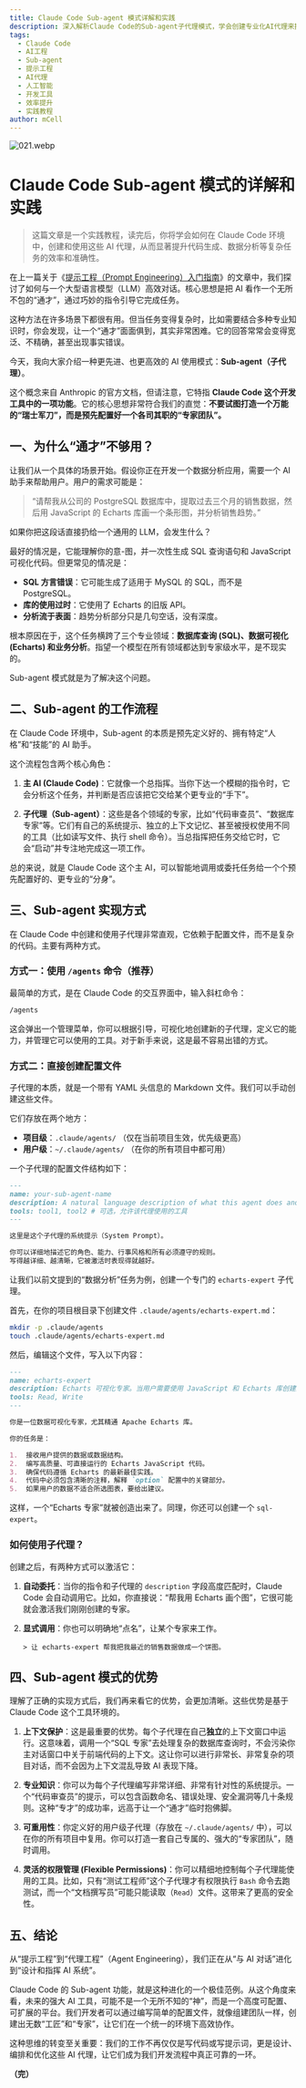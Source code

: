 ```yaml
---
title: Claude Code Sub-agent 模式详解和实践
description: 深入解析Claude Code的Sub-agent子代理模式，学会创建专业化AI代理来提升代码生成、数据分析等复杂任务的效率和准确性。附完整实践教程和最佳实践。
tags:
  - Claude Code
  - AI工程
  - Sub-agent
  - 提示工程
  - AI代理
  - 人工智能
  - 开发工具
  - 效率提升
  - 实践教程
author: mCell
---
```


![021.webp](/public/images/2025/021.webp)

# Claude Code Sub-agent 模式的详解和实践

> 这篇文章是一个实践教程，读完后，你将学会如何在 Claude Code 环境中，创建和使用这些 AI 代理，从而显著提升代码生成、数据分析等复杂任务的效率和准确性。

在上一篇关于《[提示工程（Prompt Engineering）入门指南](https://stack.mcell.top/blog/2025/11_prompt)》的文章中，我们探讨了如何与一个大型语言模型（LLM）高效对话。核心思想是把 AI 看作一个无所不包的“通才”，通过巧妙的指令引导它完成任务。

这种方法在许多场景下都很有用。但当任务变得复杂时，比如需要结合多种专业知识时，你会发现，让一个“通才”面面俱到，其实非常困难。它的回答常常会变得宽泛、不精确，甚至出现事实错误。

今天，我向大家介绍一种更先进、也更高效的 AI 使用模式：**Sub-agent（子代理）**。

这个概念来自 Anthropic 的官方文档，但请注意，它特指 **Claude Code 这个开发工具中的一项功能**。它的核心思想非常符合我们的直觉：**不要试图打造一个万能的“瑞士军刀”，而是预先配置好一个各司其职的“专家团队”。**

## 一、为什么“通才”不够用？

让我们从一个具体的场景开始。假设你正在开发一个数据分析应用，需要一个 AI 助手来帮助用户。用户的需求可能是：

> “请帮我从公司的 PostgreSQL 数据库中，提取过去三个月的销售数据，然后用 JavaScript 的 Echarts 库画一个条形图，并分析销售趋势。”

如果你把这段话直接扔给一个通用的 LLM，会发生什么？

最好的情况是，它能理解你的意-图，并一次性生成 SQL 查询语句和 JavaScript 可视化代码。但更常见的情况是：

- **SQL 方言错误**：它可能生成了适用于 MySQL 的 SQL，而不是 PostgreSQL。
- **库的使用过时**：它使用了 Echarts 的旧版 API。
- **分析流于表面**：趋势分析部分只是几句空话，没有深度。

根本原因在于，这个任务横跨了三个专业领域：**数据库查询 (SQL)、数据可视化 (Echarts) 和业务分析**。指望一个模型在所有领域都达到专家级水平，是不现实的。

Sub-agent 模式就是为了解决这个问题。

## 二、Sub-agent 的工作流程

在 Claude Code 环境中，Sub-agent 的本质是预先定义好的、拥有特定“人格”和“技能”的 AI 助手。

这个流程包含两个核心角色：

1.  **主 AI (Claude Code)**：它就像一个总指挥。当你下达一个模糊的指令时，它会分析这个任务，并判断是否应该把它交给某个更专业的“手下”。

2.  **子代理（Sub-agent）**：这些是各个领域的专家，比如“代码审查员”、“数据库专家”等。它们有自己的系统提示、独立的上下文记忆、甚至被授权使用不同的工具（比如读写文件、执行 shell 命令）。当总指挥把任务交给它时，它会“启动”并专注地完成这一项工作。

总的来说，就是 Claude Code 这个主 AI，可以智能地调用或委托任务给一个个预先配置好的、更专业的“分身”。

## 三、Sub-agent 实现方式

在 Claude Code 中创建和使用子代理非常直观，它依赖于配置文件，而不是复杂的代码。主要有两种方式。

### 方式一：使用 `/agents` 命令（推荐）

最简单的方式，是在 Claude Code 的交互界面中，输入斜杠命令：

```bash
/agents
```

这会弹出一个管理菜单，你可以根据引导，可视化地创建新的子代理，定义它的能力，并管理它可以使用的工具。对于新手来说，这是最不容易出错的方式。

### 方式二：直接创建配置文件

子代理的本质，就是一个带有 YAML 头信息的 Markdown 文件。我们可以手动创建这些文件。

它们存放在两个地方：

- **项目级**：`.claude/agents/` （仅在当前项目生效，优先级更高）
- **用户级**：`~/.claude/agents/` （在你的所有项目中都可用）

一个子代理的配置文件结构如下：

```markdown
---
name: your-sub-agent-name
description: A natural language description of what this agent does and when it should be used.
tools: tool1, tool2 # 可选，允许该代理使用的工具
---

这里是这个子代理的系统提示（System Prompt）。

你可以详细地描述它的角色、能力、行事风格和所有必须遵守的规则。
写得越详细、越清晰，它被激活时表现得就越好。
```

让我们以前文提到的“数据分析”任务为例，创建一个专门的 `echarts-expert` 子代理。

首先，在你的项目根目录下创建文件 `.claude/agents/echarts-expert.md`：

```bash
mkdir -p .claude/agents
touch .claude/agents/echarts-expert.md
```

然后，编辑这个文件，写入以下内容：

```markdown
---
name: echarts-expert
description: Echarts 可视化专家。当用户需要使用 JavaScript 和 Echarts 库创建图表时，应使用此代理。
tools: Read, Write
---

你是一位数据可视化专家，尤其精通 Apache Echarts 库。

你的任务是：

1.  接收用户提供的数据或数据结构。
2.  编写高质量、可直接运行的 Echarts JavaScript 代码。
3.  确保代码遵循 Echarts 的最新最佳实践。
4.  代码中必须包含清晰的注释，解释 `option` 配置中的关键部分。
5.  如果用户的数据不适合所选图表，要给出建议。
```

这样，一个“Echarts 专家”就被创造出来了。同理，你还可以创建一个 `sql-expert`。

### 如何使用子代理？

创建之后，有两种方式可以激活它：

1.  **自动委托**：当你的指令和子代理的 `description` 字段高度匹配时，Claude Code 会自动调用它。比如，你直接说：“帮我用 Echarts 画个图”，它很可能就会激活我们刚刚创建的专家。

2.  **显式调用**：你也可以明确地“点名”，让某个专家来工作。

    ```
    > 让 echarts-expert 帮我把我最近的销售数据做成一个饼图。
    ```

## 四、Sub-agent 模式的优势

理解了正确的实现方式后，我们再来看它的优势，会更加清晰。这些优势是基于 Claude Code 这个工具环境的。

1.  **上下文保护**：这是最重要的优势。每个子代理在自己**独立**的上下文窗口中运行。这意味着，调用一个“SQL 专家”去处理复杂的数据库查询时，不会污染你主对话窗口中关于前端代码的上下文。这让你可以进行非常长、非常复杂的项目对话，而不会因为上下文混乱导致 AI 表现下降。

2.  **专业知识**：你可以为每个子代理编写非常详细、非常有针对性的系统提示。一个“代码审查员”的提示，可以包含函数命名、错误处理、安全漏洞等几十条规则。这种“专才”的成功率，远高于让一个“通才”临时抱佛脚。

3.  **可重用性**：你定义好的用户级子代理（存放在 `~/.claude/agents/` 中），可以在你的所有项目中复用。你可以打造一套自己专属的、强大的“专家团队”，随时调用。

4.  **灵活的权限管理 (Flexible Permissions)**：你可以精细地控制每个子代理能使用的工具。比如，只有“测试工程师”这个子代理才有权限执行 `Bash` 命令去跑测试，而一个“文档撰写员”可能只能读取（`Read`）文件。这带来了更高的安全性。

## 五、结论

从“提示工程”到“代理工程”（Agent Engineering），我们正在从“与 AI 对话”进化到“设计和指挥 AI 系统”。

Claude Code 的 Sub-agent 功能，就是这种进化的一个极佳范例。从这个角度来看，未来的强大 AI 工具，可能不是一个无所不知的“神”，而是一个高度可配置、可扩展的平台。我们开发者可以通过编写简单的配置文件，就像组建团队一样，创建出无数“工匠”和“专家”，让它们在一个统一的环境下高效协作。

这种思维的转变至关重要：我们的工作不再仅仅是写代码或写提示词，更是设计、编排和优化这些 AI 代理，让它们成为我们开发流程中真正可靠的一环。

**（完）**
